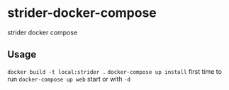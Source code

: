 # strider-docker-compose
strider docker compose

## Usage
`docker build -t local:strider .`
`docker-compose up install` first time to run
`docker-compose up web` start or with `-d`
